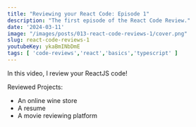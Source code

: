 ```yaml
---
title: "Reviewing your React Code: Episode 1"
description: "The first episode of the React Code Review."
date: '2024-03-11'
image: "/images/posts/013-react-code-reviews-1/cover.png"
slug: react-code-reviews-1
youtubeKey: ykaBmINbDmE
tags: [ 'code-reviews','react','basics','typescript' ]
---
```


In this video, I review your ReactJS code!

Reviewed Projects:

- An online wine store
- A resume
- A movie reviewing platform

<SubmitCodeReviewCTA/>